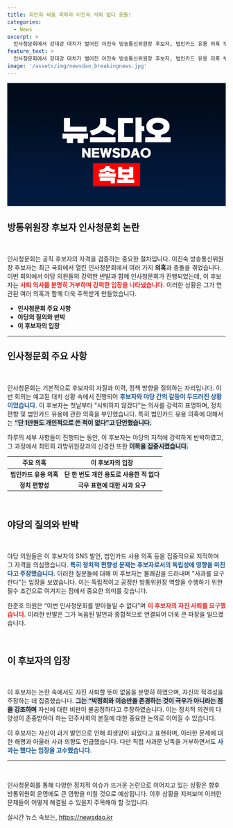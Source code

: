 ```yaml
---
title: 최민희 싸움 피하라 이진숙 사퇴 없다 충돌!
categories:
  - News
excerpt: >
  인사청문회에서 강대강 대치가 벌어진 이진숙 방송통신위원장 후보자, 법인카드 유용 의혹 부인 속에서도 야당의 사퇴 요구를 거부하며 논란의 중심에 섰다. 최민희 위원장은 저와 싸우려 하시면 안 된다고 경고하며 긴장감을 높였다.
feature_text: >
  인사청문회에서 강대강 대치가 벌어진 이진숙 방송통신위원장 후보자, 법인카드 유용 의혹 부인 속에서도 야당의 사퇴 요구를 거부하며 논란의 중심에 섰다. 최민희 위원장은 저와 싸우려 하시면 안 된다고 경고하며 긴장감을 높였다.
image: '/assets/img/newsdao_breakingnews.jpg'
---
```


<p><img src="/assets/img/newsdao_breakingnews.jpg" alt="koreaapp 속보" /></p>

<h2 data-ke-size="size26">방통위원장 후보자 인사청문회 논란</h2>

<p data-ke-size="size16">&nbsp;</p>

<p>인사청문회는 공직 후보자의 자격을 검증하는 중요한 절차입니다. 이진숙 방송통신위원장 후보자는 최근 국회에서 열린 인사청문회에서 여러 가지 <b>의혹</b>과 충돌을 겪었습니다. 이번 회의에서 야당 의원들의 강력한 반발과 함께 인사청문회가 진행되었는데, 이 후보자는 <b><span style="color: #ee2323;">사퇴 의사를 분명히 거부하며 강력한 입장을 나타냈습니다.</span></b> 이러한 상황은 그가 연관된 여러 의혹과 함께 더욱 주목받게 만들었습니다. </p>

<ul>
<li><b>인사청문회 주요 사항</b></li>
<li><b>야당의 질의와 반박</b></li>
<li><b>이 후보자의 입장</b></li>
</ul>

<hr>

<h2 data-ke-size="size26">인사청문회 주요 사항</h2>

<p data-ke-size="size16">&nbsp;</p>

<p>인사청문회는 기본적으로 후보자의 자질과 이력, 정책 방향을 질의하는 자리입니다. 이번 회의는 예고된 대치 상황 속에서 진행되어 <b><span style="color: #1a5490;">후보자와 야당 간의 갈등이 두드러진 상황이었습니다.</span></b> 이 후보자는 첫날부터 "사퇴하지 않겠다"는 의사를 강력히 표명하며, 정치 편향 및 법인카드 유용에 관한 의혹을 부인했습니다. 특히 법인카드 유용 의혹에 대해서는 <b><span style="background-color: #21538527;">“단 1만원도 개인적으로 쓴 적이 없다”고 단언했습니다.</span></b> </p>

<p>하루의 세부 사항들이 진행되는 동안, 이 후보자는 야당의 지적에 강력하게 반박하였고, 그 과정에서 최민희 과방위원장과의 신경전 또한 <b><span style="background-color: #21538527;">이목을 집중시켰습니다.</span></b></p>

<table style="width: 100%; border-collapse: collapse;">
    <thead>
        <tr>
            <th style="text-align: center; height: 17px;">주요 의혹</th>
            <th style="text-align: center; height: 17px;">이 후보자의 입장</th>
        </tr>
    </thead>
    <tbody>
        <tr>
            <td style="text-align: center; height: 17px;"><b>법인카드 유용 의혹</b></td>
            <td style="text-align: center; height: 17px;"><b>단 한 번도 개인 용도로 사용한 적 없다</b></td>
        </tr>
        <tr>
            <td style="text-align: center; height: 17px;"><b>정치 편향성</b></td>
            <td style="text-align: center; height: 17px;"><b>극우 표현에 대한 사과 요구</b></td>
        </tr>
    </tbody>
</table>

<p data-ke-size="size16">&nbsp;</p>

<h2 data-ke-size="size26">야당의 질의와 반박</h2>

<p data-ke-size="size16">&nbsp;</p>

<p>야당 의원들은 이 후보자의 SNS 발언, 법인카드 사용 의혹 등을 집중적으로 지적하며 그 자격을 의심했습니다. <b><span style="color: #1a5490;">특히 정치적 편향성 문제는 후보자로서의 독립성에 영향을 미친다고 주장했습니다.</span></b> 이러한 질문들에 대해 이 후보자는 불쾌감을 드러내며 "사과를 요구한다"는 입장을 보였습니다. 이는 독립적이고 공정한 방통위원장 역할을 수행하기 위한 필수 조건으로 여겨지는 점에서 중요한 의미를 갖습니다.</p>

<p>한준호 의원은 “이번 인사청문회를 받아들일 수 없다”며 <b><span style="color: #ee2323;">이 후보자의 자진 사퇴를 요구했습니다.</span></b> 이러한 반발은 그가 녹음된 발언과 종합적으로 연결되어 더욱 큰 파장을 일으켰습니다. </p>

<p data-ke-size="size16">&nbsp;</p>

<h2 data-ke-size="size26">이 후보자의 입장</h2>

<p data-ke-size="size16">&nbsp;</p>

<p>이 후보자는 논란 속에서도 자진 사퇴할 뜻이 없음을 분명히 하였으며, 자신의 적격성을 주장하는 데 집중했습니다. <b><span style="background-color: #21538527;">그는 “박정희와 이승만을 존경하는 것이 극우가 아니라는 점을 강조하며</span></b> 자신에 대한 비판이 불공정하다고 주장하였습니다. 이는 정치적 의견의 다양성이 존중받아야 하는 민주사회의 본질에 대한 중요한 논의로 이어질 수 있습니다.</p>

<p>이 후보자는 자신이 과거 발언으로 인해 희생양이 되었다고 표현하며, 이러한 문제에 대한 해명과 아울러 사과 의향도 언급했습니다. 다만 직접 사과문 낭독을 거부하면서도 <b><span style="color: #1a5490;">사과는 했다는 입장을 고수했습니다.</span></b></p>

<hr>

<p data-ke-size="size16">&nbsp;</p> 

<p>인사청문회를 통해 다양한 정치적 이슈가 뜨거운 논란으로 이어지고 있는 상황은 향후 방통위원회 운영에도 큰 영향을 미칠 것으로 예상됩니다. 이후 상황을 지켜보며 이러한 문제들이 어떻게 해결될 수 있을지 주목해야 할 것입니다.</p>
실시간 뉴스 속보는, <a href="https://newsdao.kr" rel="dofollow">https://newsdao.kr</a>


